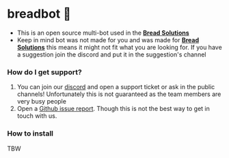 # breadbot 🍞

- This is an open source multi-bot used in the **[Bread Solutions](https://discord.gg/DUVx2wHTV8)**
- Keep in mind bot was not made for you and was made for **[Bread Solutions](https://discord.gg/DUVx2wHTV8)** this means it might not fit what you are looking for. If you have a suggestion join the discord and put it in the suggestion's channel

### How do I get support?
1. You can join our [discord](https://discord.gg/DUVx2wHTV8) and open a support ticket or ask in the public channels! Unfortunately this is not guaranteed as the team members are very busy people 
2. Open a [Github issue report](https://github.com/Bread-Soultions/breadbot/issues/new). Though this is not the best way to get in touch with us.

### How to install
TBW
